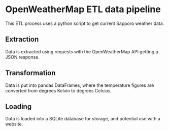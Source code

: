 # OpenWeatherMap ETL data pipeline

This ETL process uses a python script to get current Sapporo weather data.

## Extraction
Data is extracted using requests with the OpenWeatherMap API getting a JSON response.

## Transformation
Data is put into pandas DataFrames, where the temperature figures are converted from degrees Kelvin to degrees Celcius.

## Loading
Data is loaded into a SQLite database for storage, and potential use with a website.
